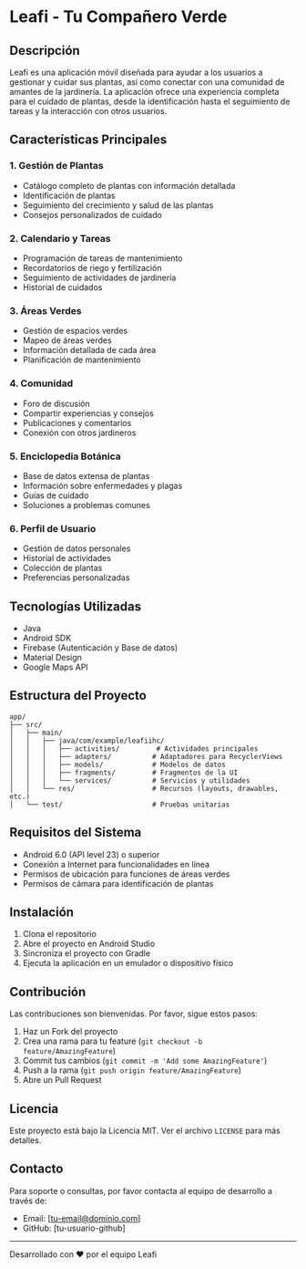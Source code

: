 # Leafi - Tu Compañero Verde

## Descripción
Leafi es una aplicación móvil diseñada para ayudar a los usuarios a gestionar y cuidar sus plantas, así como conectar con una comunidad de amantes de la jardinería. La aplicación ofrece una experiencia completa para el cuidado de plantas, desde la identificación hasta el seguimiento de tareas y la interacción con otros usuarios.

## Características Principales

### 1. Gestión de Plantas
- Catálogo completo de plantas con información detallada
- Identificación de plantas
- Seguimiento del crecimiento y salud de las plantas
- Consejos personalizados de cuidado

### 2. Calendario y Tareas
- Programación de tareas de mantenimiento
- Recordatorios de riego y fertilización
- Seguimiento de actividades de jardinería
- Historial de cuidados

### 3. Áreas Verdes
- Gestión de espacios verdes
- Mapeo de áreas verdes
- Información detallada de cada área
- Planificación de mantenimiento

### 4. Comunidad
- Foro de discusión
- Compartir experiencias y consejos
- Publicaciones y comentarios
- Conexión con otros jardineros

### 5. Enciclopedia Botánica
- Base de datos extensa de plantas
- Información sobre enfermedades y plagas
- Guías de cuidado
- Soluciones a problemas comunes

### 6. Perfil de Usuario
- Gestión de datos personales
- Historial de actividades
- Colección de plantas
- Preferencias personalizadas

## Tecnologías Utilizadas
- Java
- Android SDK
- Firebase (Autenticación y Base de datos)
- Material Design
- Google Maps API

## Estructura del Proyecto
```
app/
├── src/
│   ├── main/
│   │   ├── java/com/example/leafiihc/
│   │   │   ├── activities/         # Actividades principales
│   │   │   ├── adapters/          # Adaptadores para RecyclerViews
│   │   │   ├── models/            # Modelos de datos
│   │   │   ├── fragments/         # Fragmentos de la UI
│   │   │   └── services/          # Servicios y utilidades
│   │   └── res/                   # Recursos (layouts, drawables, etc.)
│   └── test/                      # Pruebas unitarias
```

## Requisitos del Sistema
- Android 6.0 (API level 23) o superior
- Conexión a Internet para funcionalidades en línea
- Permisos de ubicación para funciones de áreas verdes
- Permisos de cámara para identificación de plantas

## Instalación
1. Clona el repositorio
2. Abre el proyecto en Android Studio
3. Sincroniza el proyecto con Gradle
4. Ejecuta la aplicación en un emulador o dispositivo físico

## Contribución
Las contribuciones son bienvenidas. Por favor, sigue estos pasos:
1. Haz un Fork del proyecto
2. Crea una rama para tu feature (`git checkout -b feature/AmazingFeature`)
3. Commit tus cambios (`git commit -m 'Add some AmazingFeature'`)
4. Push a la rama (`git push origin feature/AmazingFeature`)
5. Abre un Pull Request

## Licencia
Este proyecto está bajo la Licencia MIT. Ver el archivo `LICENSE` para más detalles.

## Contacto
Para soporte o consultas, por favor contacta al equipo de desarrollo a través de:
- Email: [tu-email@dominio.com]
- GitHub: [tu-usuario-github]

---
Desarrollado con ❤️ por el equipo Leafi
